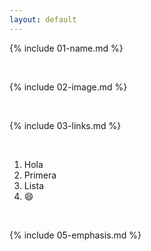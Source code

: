 ```yaml
---
layout: default
---
```


{% include 01-name.md %}

<br>

{% include 02-image.md %}

<br>

{% include 03-links.md %}

<br>

1. Hola
2. Primera
3. Lista
4. :smile:

<br>

{% include 05-emphasis.md %}
